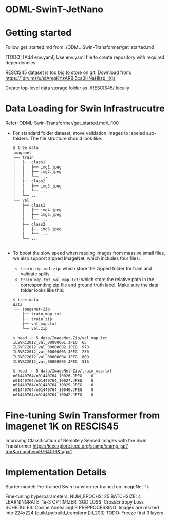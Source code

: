 # ODML-SwinT-JetNano

# Getting started
Follow get_started.md from ./ODML-Swin-Transformer/get_started.md

[TODO] [Add env.yaml] Use env.yaml file to create repository with required dependencies

RESCIS45 dataset is too big to store on git.
Download from: https://1drv.ms/u/s!AmgKYzARBl5ca3HNaHIlzp_IXjs

Create top-level data storage folder as ./RESCIS45/ locally

# Data Loading for Swin Infrastrucutre
Refer: ODML-Swin-Transformer/get_started.md/L:100

- For standard folder dataset, move validation images to labeled sub-folders. The file structure should look like:
  ```bash
  $ tree data
  imagenet
  ├── train
  │   ├── class1
  │   │   ├── img1.jpeg
  │   │   ├── img2.jpeg
  │   │   └── ...
  │   ├── class2
  │   │   ├── img3.jpeg
  │   │   └── ...
  │   └── ...
  └── val
      ├── class1
      │   ├── img4.jpeg
      │   ├── img5.jpeg
      │   └── ...
      ├── class2
      │   ├── img6.jpeg
      │   └── ...
      └── ...
 
  ```
- To boost the slow speed when reading images from massive small files, we also support zipped ImageNet, which includes
  four files:
    - `train.zip`, `val.zip`: which store the zipped folder for train and validate splits.
    - `train_map.txt`, `val_map.txt`: which store the relative path in the corresponding zip file and ground truth
      label. Make sure the data folder looks like this:

  ```bash
  $ tree data
  data
  └── ImageNet-Zip
      ├── train_map.txt
      ├── train.zip
      ├── val_map.txt
      └── val.zip
  
  $ head -n 5 data/ImageNet-Zip/val_map.txt
  ILSVRC2012_val_00000001.JPEG	65
  ILSVRC2012_val_00000002.JPEG	970
  ILSVRC2012_val_00000003.JPEG	230
  ILSVRC2012_val_00000004.JPEG	809
  ILSVRC2012_val_00000005.JPEG	516
  
  $ head -n 5 data/ImageNet-Zip/train_map.txt
  n01440764/n01440764_10026.JPEG	0
  n01440764/n01440764_10027.JPEG	0
  n01440764/n01440764_10029.JPEG	0
  n01440764/n01440764_10040.JPEG	0
  n01440764/n01440764_10042.JPEG	0
  
# Fine-tuning Swin Transformer from Imagenet 1K on RESCIS45
Improving Classification of Remotely Sensed
Images with the Swin Transformer
https://ieeexplore.ieee.org/stamp/stamp.jsp?tp=&arnumber=9764016&tag=1

# Implementation Details
Starter model: Pre-trained Swin transformer trained on ImageNet-1k

Fine-tuning hyperparameters:
NUM_EPOCHS: 25
BATCHSIZE: 4
LEARNINGRATE: 1e-3
OPTIMIZER: SGD
LOSS: CrossEntropy Loss
SCHEDULER: Cosine AnnealingLR
PREPROCESSING: Images are resized into 224x224 (build.py:build_transform():L203)
TODO: Freeze first 3 layers
